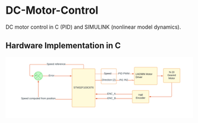 # DC-Motor-Control
DC motor control in C (PID) and SIMULINK (nonlinear model dynamics).

## Hardware Implementation in C


![DC Motor PID Hardware Block Diagram](dc_motor_pid_block.png)